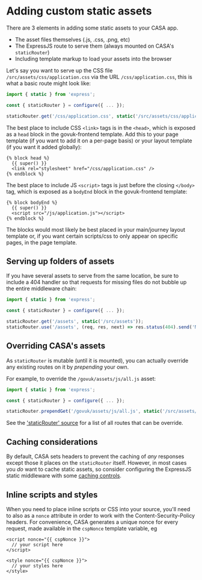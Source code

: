 # Adding custom static assets

There are 3 elements in adding some static assets to your CASA app.

* The asset files themselves (.js, .css, .png, etc)
* The ExpressJS route to serve them (always mounted on CASA's `staticRouter`)
* Including template markup to load your assets into the browser

Let's say you want to serve up the CSS file `/src/assets/css/application.css` via the URL `/css/application.css`, this is what a basic route might look like:

```javascript
import { static } from 'express';

const { staticRouter } = configure({ ... });

staticRouter.get('/css/application.css', static('/src/assets/css/application.css'));
```

The best place to include CSS `<link>` tags is in the `<head>`, which is exposed as a `head` block in the govuk-frontend template. Add this to your page template (if you want to add it on a per-page basis) or your layout template (if you want it added globally):

```jinja
{% block head %}
  {{ super() }}
  <link rel="stylesheet" href="/css/application.css" />
{% endblock %}
```

The best place to include JS `<script>` tags is just before the closing `</body>` tag, which is exposed as a `bodyEnd` block in the govuk-frontend template:

```jinja
{% block bodyEnd %}
  {{ super() }}
  <script src="/js/application.js"></script>
{% endblock %}
```

The blocks would most likely be best placed in your main/journey layout template or, if you want certain scripts/css to only appear on specific pages, in the page template.


## Serving up folders of assets

If you have several assets to serve from the same location, be sure to include a 404 handler so that requests for missing files do not bubble up the entire middleware chain:

```javascript
import { static } from 'express';

const { staticRouter } = configure({ ... });

staticRouter.get('/assets', static('/src/assets'));
staticRouter.use('/assets', (req, res, next) => res.status(404).send('Not found'));
```


## Overriding CASA's assets

As `staticRouter` is mutable (until it is mounted), you can actually override any existing routes on it by _prepending_ your own.

For example, to override the `/govuk/assets/js/all.js` asset:

```javascript
import { static } from 'express';

const { staticRouter } = configure({ ... });

staticRouter.prependGet('/govuk/assets/js/all.js', static('/src/assets/my-all.js'));
```

See the ['staticRouter' source](../../src/routes/static.js) for a list of all routes that can be override.


## Caching considerations

By default, CASA sets headers to prevent the caching of _any_ responses except those it places on the `staticRouter` itself. However, in most cases you _do_ want to cache static assets, so consider configuring the ExpressJS static middleware with some [caching controls](http://expressjs.com/en/resources/middleware/serve-static.html).


## Inline scripts and styles

When you need to place inline scripts or CSS into your source, you'll need to also as a `nonce` attribute in order to work with the Content-Security-Policy headers. For convenience, CASA generates a unique nonce for every request, made available in the `cspNonce` template variable, eg

```jinja
<script nonce="{{ cspNonce }}">
  // your script here
</script>

<style nonce="{{ cspNonce }}">
  // your styles here
</style>
```
